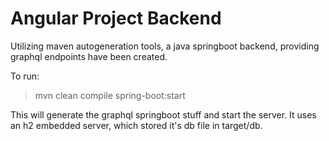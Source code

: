 # Angular Project Backend

Utilizing maven autogeneration tools, a java springboot backend, providing graphql endpoints have been created.

To run:

> mvn clean compile spring-boot:start

This will generate the graphql springboot stuff and start the server. It uses an h2 embedded server, which stored it's
db file in target/db.